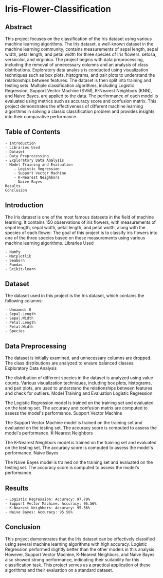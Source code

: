 # Iris-Flower-Classification
## Abstract

This project focuses on the classification of the Iris dataset using various machine learning algorithms. The Iris dataset, a well-known dataset in the machine learning community, contains measurements of sepal length, sepal width, petal length, and petal width for three species of Iris flowers: setosa, versicolor, and virginica. The project begins with data preprocessing, including the removal of unnecessary columns and an analysis of class distributions. Exploratory data analysis is conducted using visualization techniques such as box plots, histograms, and pair plots to understand the relationships between features. The dataset is then split into training and testing sets. Multiple classification algorithms, including Logistic Regression, Support Vector Machine (SVM), K-Nearest Neighbors (KNN), and Naive Bayes, are applied to the data. The performance of each model is evaluated using metrics such as accuracy score and confusion matrix. This project demonstrates the effectiveness of different machine learning algorithms in solving a classic classification problem and provides insights into their comparative performance.
## Table of Contents
    - Introduction
    - Libraries Used
    - Dataset
    - Data Preprocessing
    - Exploratory Data Analysis
    - Model Training and Evaluation
        - Logistic Regression
        - Support Vector Machine
        - K-Nearest Neighbors
        - Naive Bayes
    Results
    Conclusion

## Introduction

The Iris dataset is one of the most famous datasets in the field of machine learning. It contains 150 observations of iris flowers, with measurements of sepal length, sepal width, petal length, and petal width, along with the species of each flower. The goal of this project is to classify iris flowers into one of the three species based on these measurements using various machine learning algorithms.
Libraries Used

    - NumPy
    - Matplotlib
    - Seaborn
    - Pandas
    - Scikit-learn

## Dataset

The dataset used in this project is the Iris dataset, which contains the following columns:

    - Unnamed: 0
    - Sepal.Length
    - Sepal.Width
    - Petal.Length
    - Petal.Width
    - Species

## Data Preprocessing

The dataset is initially examined, and unnecessary columns are dropped. The class distributions are analyzed to ensure balanced classes.
Exploratory Data Analysis

The distribution of different species in the dataset is analyzed using value counts. Various visualization techniques, including box plots, histograms, and pair plots, are used to understand the relationships between features and check for outliers.
Model Training and Evaluation
Logistic Regression

The Logistic Regression model is trained on the training set and evaluated on the testing set. The accuracy and confusion matrix are computed to assess the model's performance.
Support Vector Machine

The Support Vector Machine model is trained on the training set and evaluated on the testing set. The accuracy score is computed to assess the model's performance.
K-Nearest Neighbors

The K-Nearest Neighbors model is trained on the training set and evaluated on the testing set. The accuracy score is computed to assess the model's performance.
Naive Bayes

The Naive Bayes model is trained on the training set and evaluated on the testing set. The accuracy score is computed to assess the model's performance.
## Results

    - Logistic Regression: Accuracy: 97.78%
    - Support Vector Machine: Accuracy: 95.56%
    - K-Nearest Neighbors: Accuracy: 95.56%
    - Naive Bayes: Accuracy: 95.56%

## Conclusion

This project demonstrates that the Iris dataset can be effectively classified using several machine learning algorithms with high accuracy. Logistic Regression performed slightly better than the other models in this analysis. However, Support Vector Machine, K-Nearest Neighbors, and Naive Bayes also showed strong performance, indicating their suitability for this classification task. This project serves as a practical application of these algorithms and their evaluation on a standard dataset.
